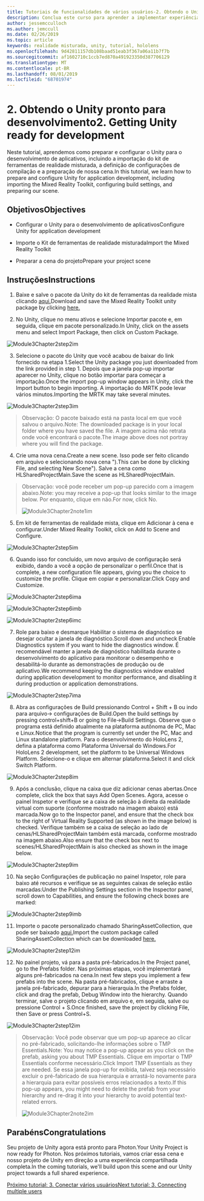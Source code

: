 ```yaml
---
title: Tutoriais de funcionalidades de vários usuários-2. Obtendo o Unity pronto para desenvolvimento
description: Conclua este curso para aprender a implementar experiências compartilhadas de vários usuários em um aplicativo do HoloLens 2.
author: jessemcculloch
ms.author: jemccull
ms.date: 02/26/2019
ms.topic: article
keywords: realidade misturada, unity, tutorial, hololens
ms.openlocfilehash: 9d42811157db108baad51eab3f367a06a11b7f7b
ms.sourcegitcommit: af1602710c1ccb7ed870a491923350d387706129
ms.translationtype: MT
ms.contentlocale: pt-BR
ms.lasthandoff: 08/01/2019
ms.locfileid: "68701974"
---
```

# <a name="2-getting-unity-ready-for-development"></a><span data-ttu-id="8cd6a-105">2. Obtendo o Unity pronto para desenvolvimento</span><span class="sxs-lookup"><span data-stu-id="8cd6a-105">2. Getting Unity ready for development</span></span> 


<span data-ttu-id="8cd6a-106">Neste tutorial, aprendemos como preparar e configurar o Unity para o desenvolvimento de aplicativos, incluindo a importação do kit de ferramentas de realidade misturada, a definição de configurações de compilação e a preparação de nossa cena.</span><span class="sxs-lookup"><span data-stu-id="8cd6a-106">In this tutorial, we learn how to prepare and configure Unity for application development, including importing the Mixed Reality Toolkit, configuring build settings, and preparing our scene.</span></span>

## <a name="objectives"></a><span data-ttu-id="8cd6a-107">Objetivos</span><span class="sxs-lookup"><span data-stu-id="8cd6a-107">Objectives</span></span>

- <span data-ttu-id="8cd6a-108">Configurar o Unity para o desenvolvimento de aplicativos</span><span class="sxs-lookup"><span data-stu-id="8cd6a-108">Configure Unity for application development</span></span>

- <span data-ttu-id="8cd6a-109">Importe o Kit de ferramentas de realidade misturada</span><span class="sxs-lookup"><span data-stu-id="8cd6a-109">Import the Mixed Reality Toolkit</span></span>

- <span data-ttu-id="8cd6a-110">Preparar a cena do projeto</span><span class="sxs-lookup"><span data-stu-id="8cd6a-110">Prepare your project scene</span></span>

## <a name="instructions"></a><span data-ttu-id="8cd6a-111">Instruções</span><span class="sxs-lookup"><span data-stu-id="8cd6a-111">Instructions</span></span>

1. <span data-ttu-id="8cd6a-112">Baixe e salve o pacote da Unity do kit de ferramentas da realidade mista clicando [aqui.](https://github.com/microsoft/MixedRealityToolkit-Unity/releases/download/v2.0.0-RC2.1/Microsoft.MixedReality.Toolkit.Unity.Foundation-v2.0.0-RC2.1.unitypackage)</span><span class="sxs-lookup"><span data-stu-id="8cd6a-112">Download and save the Mixed Reality Toolkit unity package by clicking [here.](https://github.com/microsoft/MixedRealityToolkit-Unity/releases/download/v2.0.0-RC2.1/Microsoft.MixedReality.Toolkit.Unity.Foundation-v2.0.0-RC2.1.unitypackage)</span></span>

2. <span data-ttu-id="8cd6a-113">No Unity, clique no menu ativos e selecione Importar pacote e, em seguida, clique em pacote personalizado.</span><span class="sxs-lookup"><span data-stu-id="8cd6a-113">In Unity, click on the assets menu and select Import Package, then click on Custom Package.</span></span>

![Module3Chapter2step2im](images/module3chapter2step2im.PNG)

3. <span data-ttu-id="8cd6a-115">Selecione o pacote do Unity que você acabou de baixar do link fornecido na etapa 1.</span><span class="sxs-lookup"><span data-stu-id="8cd6a-115">Select the Unity package you just downloaded from the link provided in step 1.</span></span> <span data-ttu-id="8cd6a-116">Depois que a janela pop-up importar aparecer no Unity, clique no botão importar para começar a importação.</span><span class="sxs-lookup"><span data-stu-id="8cd6a-116">Once the import pop-up window appears in Unity, click the Import button to begin importing.</span></span> <span data-ttu-id="8cd6a-117">A importação do MRTK pode levar vários minutos.</span><span class="sxs-lookup"><span data-stu-id="8cd6a-117">Importing the MRTK may take several minutes.</span></span>

![Module3Chapter2step3im](images/module3chapter2step3im.PNG)

> <span data-ttu-id="8cd6a-119">Observação: O pacote baixado está na pasta local em que você salvou o arquivo.</span><span class="sxs-lookup"><span data-stu-id="8cd6a-119">Note: The downloaded package is in your local folder where you have saved the file.</span></span> <span data-ttu-id="8cd6a-120">A imagem acima não retrata onde você encontrará o pacote.</span><span class="sxs-lookup"><span data-stu-id="8cd6a-120">The image above does not portray where you will find the package.</span></span>

4. <span data-ttu-id="8cd6a-121">Crie uma nova cena.</span><span class="sxs-lookup"><span data-stu-id="8cd6a-121">Create a new scene.</span></span> <span data-ttu-id="8cd6a-122">Isso pode ser feito clicando em arquivo e selecionando nova cena ").</span><span class="sxs-lookup"><span data-stu-id="8cd6a-122">This can be done by clicking File, and selecting New Scene").</span></span> <span data-ttu-id="8cd6a-123">Salve a cena como HLSharedProjectMain.</span><span class="sxs-lookup"><span data-stu-id="8cd6a-123">Save the scene as HLSharedProjectMain.</span></span>

> <span data-ttu-id="8cd6a-124">Observação: você pode receber um pop-up parecido com a imagem abaixo.</span><span class="sxs-lookup"><span data-stu-id="8cd6a-124">Note: you may receive a pop-up that looks similar to the image below.</span></span> <span data-ttu-id="8cd6a-125">Por enquanto, clique em não.</span><span class="sxs-lookup"><span data-stu-id="8cd6a-125">For now, click No.</span></span>
>
> ![Module3Chapter2note1im](images/module3chapter2note1im.PNG)

5. <span data-ttu-id="8cd6a-127">Em kit de ferramentas de realidade mista, clique em Adicionar à cena e configurar.</span><span class="sxs-lookup"><span data-stu-id="8cd6a-127">Under Mixed Reality Toolkit, click on Add to Scene and Configure.</span></span>

![Module3Chapter2step5im](images/module3chapter2step5im.PNG)

6. <span data-ttu-id="8cd6a-129">Quando isso for concluído, um novo arquivo de configuração será exibido, dando a você a opção de personalizar o perfil.</span><span class="sxs-lookup"><span data-stu-id="8cd6a-129">Once that is complete, a new configuration file appears, giving you the choice to customize the profile.</span></span> <span data-ttu-id="8cd6a-130">Clique em copiar e personalizar.</span><span class="sxs-lookup"><span data-stu-id="8cd6a-130">Click Copy and Customize.</span></span>

![Module3Chapter2step6ima](images/module3chapter2step6ima.PNG)

![Module3Chapter2step6imb](images/module3chapter2step6imb.PNG)

![Module3Chapter2step6imc](images/module3chapter2step6imc.PNG)

7. <span data-ttu-id="8cd6a-134">Role para baixo e desmarque Habilitar o sistema de diagnóstico se desejar ocultar a janela de diagnóstico.</span><span class="sxs-lookup"><span data-stu-id="8cd6a-134">Scroll down and uncheck Enable Diagnostics system if you want to hide the diagnostics window.</span></span> <span data-ttu-id="8cd6a-135">É recomendável manter a janela de diagnóstico habilitada durante o desenvolvimento do aplicativo para monitorar o desempenho e desabilitá-lo durante as demonstrações de produção ou de aplicativo.</span><span class="sxs-lookup"><span data-stu-id="8cd6a-135">We recommend keeping the diagnostics window enabled during application development to monitor performance, and disabling it during production or application demonstrations.</span></span> 

![Module3Chapter2step7ima](images/module3chapter2step7ima.PNG)

8. <span data-ttu-id="8cd6a-137">Abra as configurações de Build pressionando Control + Shift + B ou indo para arquivo-> configurações de Build.</span><span class="sxs-lookup"><span data-stu-id="8cd6a-137">Open the build settings by pressing control+shift+B or going to File->Build Settings.</span></span> <span data-ttu-id="8cd6a-138">Observe que o programa está definido atualmente na plataforma autônoma de PC, Mac e Linux.</span><span class="sxs-lookup"><span data-stu-id="8cd6a-138">Notice that the program is currently set under the PC, Mac and Linux standalone platform.</span></span> <span data-ttu-id="8cd6a-139">Para o desenvolvimento do HoloLens 2, defina a plataforma como Plataforma Universal do Windows.</span><span class="sxs-lookup"><span data-stu-id="8cd6a-139">For HoloLens 2 development, set the platform to be Universal Windows Platform.</span></span> <span data-ttu-id="8cd6a-140">Selecione-o e clique em alternar plataforma.</span><span class="sxs-lookup"><span data-stu-id="8cd6a-140">Select it and click Switch Platform.</span></span>

![Module3Chapter2step8im](images/module3chapter2step8im.PNG)

9. <span data-ttu-id="8cd6a-142">Após a conclusão, clique na caixa que diz adicionar cenas abertas.</span><span class="sxs-lookup"><span data-stu-id="8cd6a-142">Once complete, click the box that says Add Open Scenes.</span></span> <span data-ttu-id="8cd6a-143">Agora, acesse o painel Inspetor e verifique se a caixa de seleção à direita da realidade virtual com suporte (conforme mostrado na imagem abaixo) está marcada.</span><span class="sxs-lookup"><span data-stu-id="8cd6a-143">Now go to the Inspector panel, and ensure that the check box to the right of Virtual Reality Supported (as shown in the image below) is checked.</span></span> <span data-ttu-id="8cd6a-144">Verifique também se a caixa de seleção ao lado de cenas/HLSharedProjectMain também está marcada, conforme mostrado na imagem abaixo.</span><span class="sxs-lookup"><span data-stu-id="8cd6a-144">Also ensure that the check box next to scenes/HLSharedProjectMain is also checked as shown in the image below.</span></span>

![Module3Chapter2step9im](images/module3chapter2step9im.PNG)

10. <span data-ttu-id="8cd6a-146">Na seção Configurações de publicação no painel Inspetor, role para baixo até recursos e verifique se as seguintes caixas de seleção estão marcadas:</span><span class="sxs-lookup"><span data-stu-id="8cd6a-146">Under the Publishing Settings section in the Inspector panel, scroll down to Capabilities, and ensure the following check boxes are marked:</span></span>

![Module3Chapter2step9imb](images/module3chapter2step9imb.PNG)

11. <span data-ttu-id="8cd6a-148">Importe o pacote personalizado chamado SharingAssetCollection, que pode ser baixado [aqui.](https://github.com/microsoft/MixedRealityLearning/releases/tag/development)</span><span class="sxs-lookup"><span data-stu-id="8cd6a-148">Import the custom package called SharingAssetCollection which can be downloaded [here.](https://github.com/microsoft/MixedRealityLearning/releases/tag/development)</span></span>

![Module3Chapter2step12im](images/module3chapter2step11im.PNG)

12. <span data-ttu-id="8cd6a-150">No painel projeto, vá para a pasta pré-fabricados.</span><span class="sxs-lookup"><span data-stu-id="8cd6a-150">In the Project panel, go to the Prefabs folder.</span></span> <span data-ttu-id="8cd6a-151">Nas próximas etapas, você implementará alguns pré-fabricados na cena.</span><span class="sxs-lookup"><span data-stu-id="8cd6a-151">In next few steps you implement a few prefabs into the scene.</span></span> <span data-ttu-id="8cd6a-152">Na pasta pré-fabricados, clique e arraste a janela pré-fabricado, depurar para a hierarquia.</span><span class="sxs-lookup"><span data-stu-id="8cd6a-152">In the Prefabs folder, click and drag the prefab, Debug Window into the hierarchy.</span></span> <span data-ttu-id="8cd6a-153">Quando terminar, salve o projeto clicando em arquivo e, em seguida, salve ou pressione Control + S.</span><span class="sxs-lookup"><span data-stu-id="8cd6a-153">Once finished, save the project by clicking File, then Save or press Control+S.</span></span>

![Module3Chapter2step12im](images/module3chapter2step12im.PNG)

   > <span data-ttu-id="8cd6a-155">Observação: Você pode observar que um pop-up aparece ao clicar no pré-fabricado, solicitando-lhe informações sobre o TMP Essentials.</span><span class="sxs-lookup"><span data-stu-id="8cd6a-155">Note: You may notice a pop-up appear as you click on the prefab, asking you about TMP Essentials.</span></span> <span data-ttu-id="8cd6a-156">Clique em importar o TMP Essentials conforme necessário.</span><span class="sxs-lookup"><span data-stu-id="8cd6a-156">Click Import TMP Essentials as they are needed.</span></span> <span data-ttu-id="8cd6a-157">Se essa janela pop-up for exibida, talvez seja necessário excluir o pré-fabricado de sua hierarquia e arrastá-lo novamente para a hierarquia para evitar possíveis erros relacionados a texto.</span><span class="sxs-lookup"><span data-stu-id="8cd6a-157">If this pop-up appears, you might need to delete the prefab from your hierarchy and re-drag it into your hierarchy to avoid potential text-related errors.</span></span>
   >
>![Module3Chapter2note2im](images/module3chapter2note2im.PNG)


## <a name="congratulations"></a><span data-ttu-id="8cd6a-159">Parabéns</span><span class="sxs-lookup"><span data-stu-id="8cd6a-159">Congratulations</span></span>

<span data-ttu-id="8cd6a-160">Seu projeto de Unity agora está pronto para Photon.</span><span class="sxs-lookup"><span data-stu-id="8cd6a-160">Your Unity Project is now ready for Photon.</span></span> <span data-ttu-id="8cd6a-161">Nos próximos tutoriais, vamos criar essa cena e nosso projeto de Unity em direção a uma experiência compartilhada completa.</span><span class="sxs-lookup"><span data-stu-id="8cd6a-161">In the coming tutorials, we'll build upon this scene and our Unity project towards a full shared experience.</span></span>

<span data-ttu-id="8cd6a-162">[Próximo tutorial: 3. Conectar vários usuários](mrlearning-sharing(photon)-ch3.md)</span><span class="sxs-lookup"><span data-stu-id="8cd6a-162">[Next tutorial: 3. Connecting multiple users](mrlearning-sharing(photon)-ch3.md)</span></span>

